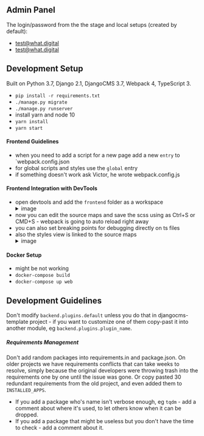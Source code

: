 Admin Panel
-------------------------------------------------------------------------------
The login/password from the the stage and local setups (created by default):
- test@what.digital
- test@what.digital

Development Setup
-------------------------------------------------------------------------------
Built on Python 3.7, Django 2.1, DjangoCMS 3.7, Webpack 4, TypeScript 3.

- `pip install -r requirements.txt`
- `./manage.py migrate`
- `./manage.py runserver`
- install yarn and node 10
- `yarn install`
- `yarn start`

#### Frontend Guidelines
- when you need to add a script for a new page add a new `entry` to `webpack.config.json
- for global scripts and styles use the `global` entry
- if something doesn't work ask Victor, he wrote webpack.config.js

#### Frontend Integration with DevTools
- open devtools and add the `frontend` folder as a workspace <details><summary>image</summary> ![](/docs/readme/front-int-example.png)</details>
- now you can edit the source maps and save the scss using as Ctrl+S or CMD+S - webpack is going to auto reload right away
- you can also set breaking points for debugging directly on ts files
- also the styles view is linked to the source maps <details><summary>image</summary>![](/docs/readme/front-linked-styles.png)</details>

#### Docker Setup
- might be not working
- `docker-compose build`
- `docker-compose up web`


Development Guidelines
-------------------------------------------------------------------------------
Don't modify `backend.plugins.default` unless you do that in djangocms-template project - if you want to customize one of them copy-past it into another module, eg `backend.plugins.plugin_name`.

##### Requirements Management
Don't add random packages into requirements.in and package.json. On older projects we have requirements conflicts that can take weeks to resolve, simply because the original developers were throwing trash into the requirements one by one until the issue was gone. Or copy pasted 30 redundant requirements from the old project, and even added them to `INSTALLED_APPS`. 
- If you add a package who's name isn't verbose enough, eg `tqdm` - add a comment about where it's used, to let others know when it can be dropped.
- If you add a package that might be useless but you don't have the time to check - add a comment about it.
